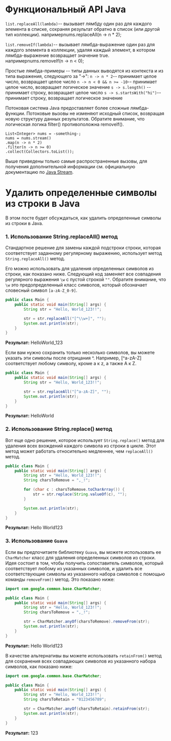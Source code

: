# Функциональный API Java

`list.replaceAll(lambda)`-- вызывает лямбду один раз для каждого элемента в списке, сохраняя результат обратно в
список (или другой тип коллекции). напримерnums.replaceAll(n -> n * 2);

`list.removeIf(lambda)`-- вызывает лямбда-выражение один раз для каждого элемента в коллекции, удаляя каждый элемент, в
котором лямбда-выражение возвращает значение true. напримерnums.removeIf(n -> n < 0);

Простые лямбда-примеры -- типы данных выводятся из контекста и из типа выражения, следующего за "->":
`n -> n * 2`-- принимает целое число, возвращает целое число
`n -> n < 0 && n >= -10`-- принимает целое число, возвращает логическое значение
`s -> s.length()`  -- принимает строку, возвращает целое число
`s -> s.startsWith("hi")`-- принимает строку, возвращает логическое значение

Потоковая система Java предоставляет более сложные лямбда-функции. Потоковые вызовы не изменяют исходный список,
возвращая новую структуру данных результатов. Обратите внимание, что логическая логика filter() противоположна
removeIf().

```
List<Integer> nums = -something-;
nums = nums.stream()
.map(n -> n * 2)
.filter(n -> n >= 0)
.collect(Collectors.toList());
```

Выше приведены только самые распространенные вызовы, для получения дополнительной информации см. официальную
документацию по [Java Stream](https://docs.oracle.com/javase/8/docs/api/java/util/stream/package-summary.html).

# Удалить определенные символы из строки в Java

В этом посте будет обсуждаться, как удалить определенные символы из строки в Java.

### 1. Использование String.replaceAll() метод

Стандартное решение для замены каждой подстроки строки, которая соответствует заданному регулярному выражению,
использует метод `String.replaceAll()` метод.

Его можно использовать для удаления определенных символов из строки, как показано ниже. Следующий код заменяет все
совпадения регулярного выражения `\w` с пустой строкой `""`. Обратите внимание, что `\w` это предопределенный класс
символов, который обозначает словесный символ `[a-zA-Z_0-9]`.

```java
public class Main {
    public static void main(String[] args) {
        String str = "Hello, World_123!!";

        str = str.replaceAll("[^\\w+]", "");
        System.out.println(str);
    }
}
```

**Результат:** HelloWorld_123

Если вам нужно сохранить только несколько символов, вы можете указать эти символы после отрицания ^. Например, [^a-zA-Z]
соответствует любому символу, кроме a к z, а также A к Z.

```java
public class Main {
    public static void main(String[] args) {
        String str = "Hello, World_123!!";

        str = str.replaceAll("[^a-zA-Z]", "");
        System.out.println(str);
    }
}
```

**Результат:**
HelloWorld

### 2. Использование String.replace() метод

Вот еще одно решение, которое использует `String.replace()` метод для удаления всех вхождений каждого символа из строки
в цикле. Этот метод может работать относительно медленнее, чем `replaceAll()` метод.

```java
public class Main {
    public static void main(String[] args) {
        String str = "Hello, World_123!!";
        String charsToRemove = ",_!";

        for (char c : charsToRemove.toCharArray()) {
            str = str.replace(String.valueOf(c), "");
        }

        System.out.println(str);
    }
}
```

**Результат:**
Hello World123

### 3. Использование `Guava`

Если вы предпочитаете библиотеку `Guava`, вы можете использовать ее `CharMatcher` класс для удаления определенных
символов из строки. Идея состоит в том, чтобы получить сопоставитель символов, который соответствует любому из указанных
символов, и удалить все соответствующие символы из указанного набора символов с помощью команды `removeFrom()` метод.
Это показано ниже:

```java
import com.google.common.base.CharMatcher;

public class Main {
    public static void main(String[] args) {
        String str = "Hello, World_123!!";
        String charsToRemove = ",_!";

        str = CharMatcher.anyOf(charsToRemove).removeFrom(str);
        System.out.println(str);
    }
}
```

**Результат:**
Hello World123

В качестве альтернативы вы можете использовать `retainFrom()` метод для сохранения всех совпадающих символов из
указанного набора символов, как показано ниже:

```java
import com.google.common.base.CharMatcher;

public class Main {
    public static void main(String[] args) {
        String str = "Hello, World_123!!";
        String charsToRetain = "0123456789";

        str = CharMatcher.anyOf(charsToRetain).retainFrom(str);
        System.out.println(str);
    }
}
```
**Результат:**
123
